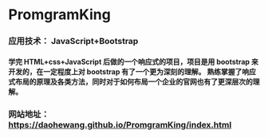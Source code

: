 # PromgramKing
### 应用技术： JavaScript+Bootstrap
#### 学完 HTML+css+JavaScript 后做的一个响应式的项目，项目是用 bootstrap 来开发的，在一定程度上对 bootstrap 有了一个更为深刻的理解。 熟练掌握了响应式布局的原理及各类方法，同时对于如何布局一个企业的官网也有了更深层次的理解。
### 网站地址：https://daohewang.github.io/PromgramKing/index.html
